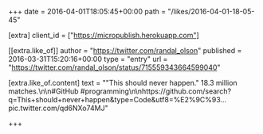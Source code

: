 +++
date = 2016-04-01T18:05:45+00:00
path = "/likes/2016-04-01-18-05-45"

[extra]
client_id = ["https://micropublish.herokuapp.com"]

[[extra.like_of]]
author = "https://twitter.com/randal_olson"
published = 2016-03-31T15:20:16+00:00
type = "entry"
url = "https://twitter.com/randal_olson/status/715559343664599040"

[extra.like_of.content]
text = "\"This should never happen.\" 18.3 million matches.\n\n#GitHub #programming\n\nhttps://github.com/search?q=This+should+never+happen&amp;type=Code&amp;utf8=%E2%9C%93… pic.twitter.com/qd6NXo74MJ"

+++

